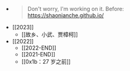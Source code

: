 - > Don't worry, I'm working on it.
  Before: https://shaonianche.github.io/
- [[2023]]
	- [[故乡、小武、贾樟柯]]
- [[2022]]
	- [[2022-END]]
	- [[2021-END]]
	- [[0x1b：27 岁之前]]